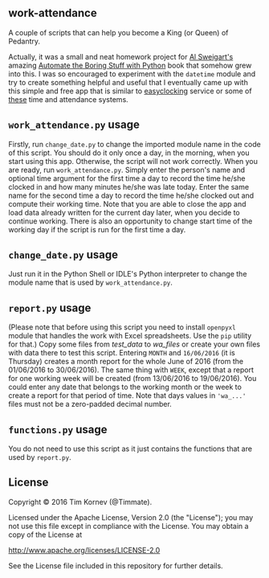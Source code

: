 ## work-attendance
A couple of scripts that can help you become a King (or Queen) of Pedantry.

Actually, it was a small and neat homework project for [Al Sweigart's](https://inventwithpython.com/) amazing [Automate the Boring Stuff with Python](https://automatetheboringstuff.com/chapter15/) book
that somehow grew into this. I was so encouraged to experiment with the `datetime` module
and try to create something helpful and useful that I eventually came up with this
simple and free app that is similar to [easyclocking](http://easyclocking.com/) service or
some of [these](http://www.businessnewsdaily.com/6730-best-time-and-attendance-systems.html)
time and attendance systems.

## `work_attendance.py` usage
Firstly, run `change_date.py` to change the imported module name in the code of this script.
You should do it only once a day, in the morning, when you start using this app. Otherwise,
the script will not work correctly.
When you are ready, run `work_attendance.py`. Simply enter the person's name and optional time argument for the first time a day to record the time he/she clocked in and how many minutes he/she was late today.
Enter the same name for the second time a day to record the time he/she clocked out and compute their working time.
Note that you are able to close the app and load data already written for the current day
later, when you decide to continue working. There is also an opportunity to change start time of the working day if the script is run for the first time a day.

## `change_date.py` usage
Just run it in the Python Shell or IDLE's Python interpreter to change the module name
that is used by `work_attendance.py`.

## `report.py` usage
(Please note that before using this script you need to install `openpyxl` module
that handles the work with Excel spreadsheets. Use the `pip` utility for that.)
Copy some files from *test_data* to *wa_files* or create your own files with data
there to test this script.
Entering `MONTH` and `16/06/2016` (it is Thursday) creates a month report for
the whole June of 2016 (from the 01/06/2016 to 30/06/2016). The same thing
with `WEEK`, except that a report for one working week will be created (from
13/06/2016 to 19/06/2016). You could enter any date that belongs to the
working month or the week to create a report for that period of time.
Note that days values in `'wa_...'` files must not be a zero-padded
decimal number.

## `functions.py` usage
You do not need to use this script as it just contains the functions that are used by `report.py`.

## License
Copyright © 2016 Tim Kornev (@Timmate).

Licensed under the Apache License, Version 2.0 (the "License");
you may not use this file except in compliance with the License.
You may obtain a copy of the License at

http://www.apache.org/licenses/LICENSE-2.0

See the License file included in this repository for further details.
